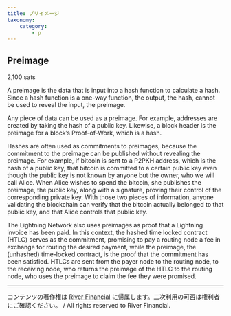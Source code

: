 ```yaml
---
title: プリイメージ
taxonomy:
    category:
        - p
---
```


## Preimage
2,100 sats

A preimage is the data that is input into a hash function to calculate a hash. Since a hash function is a one-way function, the output, the hash, cannot be used to reveal the input, the preimage.

Any piece of data can be used as a preimage. For example, addresses are created by taking the hash of a public key. Likewise, a block header is the preimage for a block’s Proof-of-Work, which is a hash.

Hashes are often used as commitments to preimages, because the commitment to the preimage can be published without revealing the preimage. For example, if bitcoin is sent to a P2PKH address, which is the hash of a public key, that bitcoin is committed to a certain public key even though the public key is not known by anyone but the owner, who we will call Alice. When Alice wishes to spend the bitcoin, she publishes the preimage, the public key, along with a signature, proving their control of the corresponding private key. With those two pieces of information, anyone validating the blockchain can verify that the bitcoin actually belonged to that public key, and that Alice controls that public key.

The Lightning Network also uses preimages as proof that a Lightning invoice has been paid. In this context, the hashed time locked contract (HTLC) serves as the commitment, promising to pay a routing node a fee in exchange for routing the desired payment, while the preimage, the (unhashed) time-locked contract, is the proof that the commitment has been satisfied. HTLCs are sent from the payer node to the routing node, to the receiving node, who returns the preimage of the HTLC to the routing node, who uses the preimage to claim the fee they were promised.

---
コンテンツの著作権は [River Financial](https://river.com/) に帰属します。二次利用の可否は権利者にご確認ください。 / All rights reserved to River Financial.
